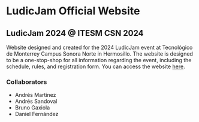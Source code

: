 # LudicJam Official Website 
## LudicJam 2024 @ ITESM CSN 2024 

Website designed and created for the 2024 LudicJam event at Tecnológico de Monterrey Campus Sonora Norte in Hermosillo. 
The website is designed to be a one-stop-shop for all information regarding the event, including the schedule, rules, and registration form.
You can access the website [here](https://ludic-jam.vercel.app/).

### Collaborators 
- Andrés Martínez
- Andrés Sandoval
- Bruno Gaxiola 
- Daniel Fernández
